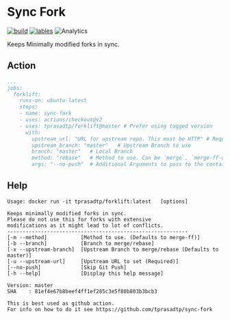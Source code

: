 # Sync Fork

[![build](https://github.com/tprasadtp/forklift/workflows/build/badge.svg?branch=master)](https://github.com/tprasadtp/forklift/actions?query=workflow%3Abuild)
[![lables](https://github.com/tprasadtp/forklift/workflows/lables/badge.svg)](https://github.com/tprasadtp/forklift/actions?query=workflow%3Alabels)
![Analytics](https://ga-beacon.prasadt.com/UA-101760811-3/github/forklift?pink&useReferer)

Keeps Minimally modified forks in sync.

## Action

```yaml
...
jobs:
  forklift:
    runs-on: ubuntu-latest
    steps:
    - name: sync-fork
    - uses: actions/checkout@v2
    - uses: tprasadtp/forklift@master # Prefer using tagged version
      with:
        upstream_url: "URL for upstream repo. This must be HTTP" # Required! Upstream https clone URL
        upstream_branch: "master"   # Upstream Branch to use
        branch: "master"   # Local Branch
        method: "rebase"   # Method to use. Can be `merge`, `merge-ff-only` or `rebase`.
        args: "--no-push"  # Additional Arguments to pass to the container
```

## Help

```console
Usage: docker run -it tprasadtp/forklift:latest   [options]

Keeps minimally modified forks in sync.
Please do not use this for forks with extensive
modifications as it might lead to lot of conflicts.
-----------------------------------------------------------
[-m --method]           [Method to use. (Defaults to merge-ff)]
[-b --branch]           [Branch to merge/rebase]
[-x --upstream-branch]  [Upstream Branch to merge/rebase (Defaults to master)]
[-u --upstream-url]     [Upstream URL to set (Required)]
[--no-push]             [Skip Git Push]
[-h --help]             [Display this help message]

Version: master
SHA    : 81ef4e67b8beef4ff1ef285c3e5f80b803b3bcb3

This is best used as github action.
For info on how to do it see https://github.com/tprasadtp/sync-fork

```
